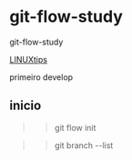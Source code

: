 # git-flow-study

git-flow-study

[LINUXtips](https://www.youtube.com/watch?v=dJjVr6Ya7B8)


primeiro develop



## inicio

>> git flow init



>> git branch --list








